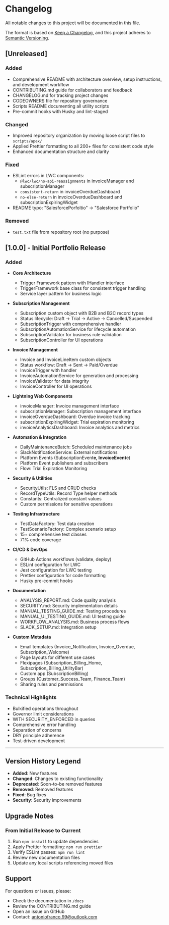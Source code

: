 # Changelog

All notable changes to this project will be documented in this file.

The format is based on [Keep a Changelog](https://keepachangelog.com/en/1.0.0/),
and this project adheres to [Semantic Versioning](https://semver.org/spec/v2.0.0.html).

## [Unreleased]

### Added

- Comprehensive README with architecture overview, setup instructions, and development workflow
- CONTRIBUTING.md guide for collaborators and feedback
- CHANGELOG.md for tracking project changes
- CODEOWNERS file for repository governance
- Scripts README documenting all utility scripts
- Pre-commit hooks with Husky and lint-staged

### Changed

- Improved repository organization by moving loose script files to `scripts/apex/`
- Applied Prettier formatting to all 200+ files for consistent code style
- Enhanced documentation structure and clarity

### Fixed

- ESLint errors in LWC components:
  - `@lwc/lwc/no-api-reassignments` in invoiceManager and subscriptionManager
  - `consistent-return` in invoiceOverdueDashboard
  - `no-else-return` in invoiceOverdueDashboard and subscriptionExpiringWidget
- README typo: "SalesforcePorfoltio" → "Salesforce Portfolio"

### Removed

- `test.txt` file from repository root (no purpose)

## [1.0.0] - Initial Portfolio Release

### Added

- **Core Architecture**
  - Trigger Framework pattern with IHandler interface
  - TriggerFramework base class for consistent trigger handling
  - Service layer pattern for business logic

- **Subscription Management**
  - Subscription custom object with B2B and B2C record types
  - Status lifecycle: Draft → Trial → Active → Cancelled/Suspended
  - SubscriptionTrigger with comprehensive handler
  - SubscriptionAutomationService for lifecycle automation
  - SubscriptionValidator for business rule validation
  - SubscriptionController for UI operations

- **Invoice Management**
  - Invoice and InvoiceLineItem custom objects
  - Status workflow: Draft → Sent → Paid/Overdue
  - InvoiceTrigger with handler
  - InvoiceAutomationService for generation and processing
  - InvoiceValidator for data integrity
  - InvoiceController for UI operations

- **Lightning Web Components**
  - invoiceManager: Invoice management interface
  - subscriptionManager: Subscription management interface
  - invoiceOverdueDashboard: Overdue invoice tracking
  - subscriptionExpiringWidget: Trial expiration monitoring
  - invoiceAnalyticsDashboard: Invoice analytics and metrics

- **Automation & Integration**
  - DailyMaintenanceBatch: Scheduled maintenance jobs
  - SlackNotificationService: External notifications
  - Platform Events (SubscriptionEvent**e, InvoiceEvent**e)
  - Platform Event publishers and subscribers
  - Flow: Trial Expiration Monitoring

- **Security & Utilities**
  - SecurityUtils: FLS and CRUD checks
  - RecordTypeUtils: Record Type helper methods
  - Constants: Centralized constant values
  - Custom permissions for sensitive operations

- **Testing Infrastructure**
  - TestDataFactory: Test data creation
  - TestScenarioFactory: Complex scenario setup
  - 15+ comprehensive test classes
  - 71% code coverage

- **CI/CD & DevOps**
  - GitHub Actions workflows (validate, deploy)
  - ESLint configuration for LWC
  - Jest configuration for LWC testing
  - Prettier configuration for code formatting
  - Husky pre-commit hooks

- **Documentation**
  - ANALYSIS_REPORT.md: Code quality analysis
  - SECURITY.md: Security implementation details
  - MANUAL_TESTING_GUIDE.md: Testing procedures
  - MANUAL_UI_TESTING_GUIDE.md: UI testing guide
  - WORKFLOW_ANALYSIS.md: Business process flows
  - SLACK_SETUP.md: Integration setup

- **Custom Metadata**
  - Email templates (Invoice_Notification, Invoice_Overdue, Subscription_Welcome)
  - Page layouts for different use cases
  - Flexipages (Subscription_Billing_Home, Subscription_Billing_UtilityBar)
  - Custom app (SubscriptionBilling)
  - Groups (Customer_Success_Team, Finance_Team)
  - Sharing rules and permissions

### Technical Highlights

- Bulkified operations throughout
- Governor limit considerations
- WITH SECURITY_ENFORCED in queries
- Comprehensive error handling
- Separation of concerns
- DRY principle adherence
- Test-driven development

---

## Version History Legend

- **Added**: New features
- **Changed**: Changes to existing functionality
- **Deprecated**: Soon-to-be removed features
- **Removed**: Removed features
- **Fixed**: Bug fixes
- **Security**: Security improvements

## Upgrade Notes

### From Initial Release to Current

1. Run `npm install` to update dependencies
2. Apply Prettier formatting: `npm run prettier`
3. Verify ESLint passes: `npm run lint`
4. Review new documentation files
5. Update any local scripts referencing moved files

## Support

For questions or issues, please:

- Check the documentation in `/docs`
- Review the CONTRIBUTING.md guide
- Open an issue on GitHub
- Contact: antoniofranco.99@outlook.com
